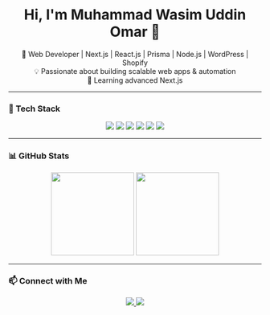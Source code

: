 <h1 align="center">Hi, I'm Muhammad Wasim Uddin Omar 👋</h1>

<p align="center">
  🚀 Web Developer | Next.js | React.js | Prisma | Node.js | WordPress | Shopify <br/>
  💡 Passionate about building scalable web apps & automation <br/>
  🎯 Learning advanced Next.js 
</p>

---

### 🔧 Tech Stack  
<p align="center">
  <img src="https://img.shields.io/badge/Next.js-000000?style=for-the-badge&logo=nextdotjs&logoColor=white" />
  <img src="https://img.shields.io/badge/React-20232A?style=for-the-badge&logo=react&logoColor=61DAFB" />
  <img src="https://img.shields.io/badge/Prisma-2D3748?style=for-the-badge&logo=prisma&logoColor=white" />
  <img src="https://img.shields.io/badge/Node.js-339933?style=for-the-badge&logo=node.js&logoColor=white" />
  <img src="https://img.shields.io/badge/WordPress-21759B?style=for-the-badge&logo=wordpress&logoColor=white" />
  <img src="https://img.shields.io/badge/Shopify-7AB55C?style=for-the-badge&logo=shopify&logoColor=white" />
</p>

---

### 📊 GitHub Stats  
<p align="center">
  <img src="https://github-readme-stats.vercel.app/api?username=MuhammadWasimUddinOmar&show_icons=true&theme=radical" height="165" />
  <img src="https://github-readme-streak-stats.herokuapp.com/?user=MuhammadWasimUddinOmar&theme=radical" height="165" />
</p>

---

### 📫 Connect with Me  
<p align="center">
  <a href="https://www.linkedin.com/in/muhammad-wasim-uddin-omar-6a6541218/">
    <img src="https://img.shields.io/badge/LinkedIn-0077B5?style=for-the-badge&logo=linkedin&logoColor=white" />
  </a>
  <a href="mailto:your-mdwasimu015@gmail.com">
    <img src="https://img.shields.io/badge/Email-D14836?style=for-the-badge&logo=gmail&logoColor=white" />
  </a>
</p> 
